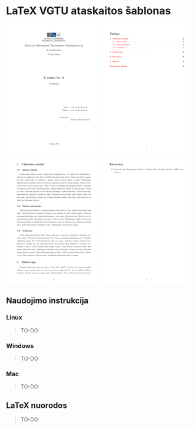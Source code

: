 # LaTeX VGTU ataskaitos šablonas
![demo-1](images/demo-1.png) ![demo-2](images/demo-2.png) ![demo-3](images/demo-3.png) ![demo-5](images/demo-5.png)

## Naudojimo instrukcija

### Linux
> TO-DO

### Windows
> TO-DO

### Mac
> TO-DO

## LaTeX nuorodos
>TO-DO
